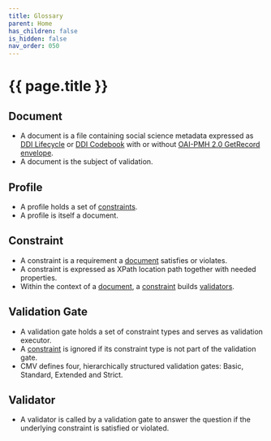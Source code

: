 ```yaml
---
title: Glossary
parent: Home
has_children: false
is_hidden: false
nav_order: 050
---
```


# {{ page.title }}

## Document

* A document is a file containing social science metadata expressed
  as [DDI Lifecycle](https://ddialliance.org/explore-documentation)
  or [DDI Codebook](https://ddialliance.org/explore-documentation)
  with or without [OAI-PMH 2.0 GetRecord envelope](https://www.openarchives.org/OAI/2.0/openarchivesprotocol.htm#GetRecord).
* A document is the subject of validation.

## Profile

* A profile holds a set of [constraints](#constraint).
* A profile is itself a document.

## Constraint

* A constraint is a requirement a [document](#document) satisfies or violates.
* A constraint is expressed as XPath location path together with needed properties.
* Within the context of a [document](#document), a [constraint](#constraint) builds [validators](#validator).

## Validation Gate

* A validation gate holds a set of constraint types and serves as validation executor.
* A [constraint](#constraint) is ignored if its constraint type is not part of the validation gate.
* CMV defines four, hierarchically structured validation gates: Basic, Standard, Extended and Strict.

## Validator

* A validator is called by a validation gate to answer the question if the underlying constraint is satisfied or violated.
